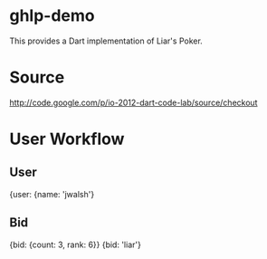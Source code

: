 ghlp-demo
=========

This provides a Dart implementation of Liar's Poker. 

# Source 

http://code.google.com/p/io-2012-dart-code-lab/source/checkout

# User Workflow 

## User 

{user: {name: 'jwalsh'}

## Bid

{bid: {count: 3, rank: 6}}
{bid: 'liar'}

